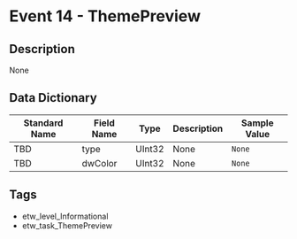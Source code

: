 # Event 14 - ThemePreview

## Description
None

## Data Dictionary
|Standard Name|Field Name|Type|Description|Sample Value|
|---|---|---|---|---|
|TBD|type|UInt32|None|`None`|
|TBD|dwColor|UInt32|None|`None`|

## Tags
* etw_level_Informational
* etw_task_ThemePreview